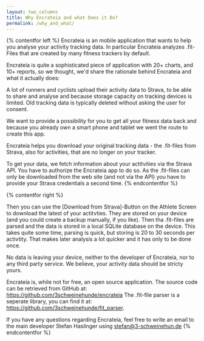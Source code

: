 ```yaml
---
layout: two_columns
title: Why Encrateia and what Does it Do?
permalink: /why_and_what/
---
```


{% contentfor left %}
Encrateia is an mobile application that wants to help you analyse your activity
tracking data. In particular Encrateia analyzes .fit-Files that are created by
many fitness trackers by default.

Encrateia is quite a sophisticated piece of application with 20+ charts, and
10+ reports, so we thought, we'd share the rationale behind Encrateia and what
it actually does:

A lot of runners and cyclists upload their activity data to Strava, to be able
to share and analyse and because storage capacity on tracking devices is
limited. Old tracking data is typically deleted without asking the user for
consent.

We want to provide a possibility for you to get all your fitness data back and
because you already own a smart phone and tablet we went the route to create
this app.

Encrateia helps you download your original tracking data - the .fit-files from
Strava, also for activities, that are no longer on your tracker.

To get your data, we fetch information about your actitvities via the Strava API.
You have to authorize the Encrateia app to do so. As the .fit-files can only be
downloaded from the web site (and not via the API) you have to provide your
Strava credentials a second time.
{% endcontentfor %}

{% contentfor right %}

Then you can use the [Download from Strava]-Button on the Athlete Screen to
download the latest of your actitvties. They are stored on your device (and you
could create a backup manually, if you like).
Then tha .fit-files are parsed and the data is stored in a local SQLite
database on the device. This takes quite some time, parsing is quick, but
storing is 20 to 30 seconds per activtity.
That makes later analysis a lot quicker and it has only to be done once.

No data is leaving your device, neither to the developer of Encrateia, nor to
any third party service. We believe, your activity data should be stricty yours.

Encrateia is, while not for free, an open source application. The source code
can be retrieved from GitHub at: <https://github.com/3schweinehunde/encrateia>
The .fit-file parser is a seperate library, you can find it at:
<https://github.com/3schweinehunde/fit_parser>.

If you have any questions regarding Encrateia, feel free to write an email to
the main developer Stefan Haslinger using <stefan@3-schweinehun.de>
{% endcontentfor %}

